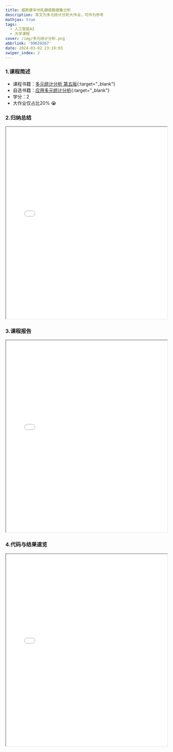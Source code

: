```yaml
---
title: 威斯康辛州乳腺癌数据集分析
description: 本文为多元统计分析大作业，可作为参考
mathjax: true
tags:
  - 人工智能AI
  - 大学课程
cover: /img/多元统计分析.png
abbrlink: '99629267'
date: 2024-03-02 23:19:03
swiper_index: 2
---
```

### 1.课程简述
- 课程书籍：[多元统计分析 第五版](https://z-library.se/book/17308940/23aff6/%E5%A4%9A%E5%85%83%E7%BB%9F%E8%AE%A1%E5%88%86%E6%9E%90-%E7%AC%AC5%E7%89%88.html){:target="_blank"}
- 自选书籍：[应用多元统计分析](https://z-library.se/book/26869038/84b336/%E6%9C%AC%E7%A7%91%E7%94%9F%E6%95%B0%E5%AD%A6%E5%9F%BA%E7%A1%80%E8%AF%BE%E6%95%99%E6%9D%90-%E5%BA%94%E7%94%A8%E5%A4%9A%E5%85%83%E7%BB%9F%E8%AE%A1%E5%88%86%E6%9E%90.html){:target="_blank"}
- 学分：2
- 大作业仅占比20% 😭

### 2.归纳总结

<iframe src="../file/多元统计分析-归纳总结.pdf" width="100%" height="600px"></iframe>

<br>

### 3.课程报告

<iframe src="../file/多元统计分析大作业-162140117-陈思远.pdf" width="100%" height="600px"></iframe>

<br>

### 4.代码与结果速览

<iframe src="../file/多元统计分析-威斯康辛州乳腺癌数据集分析.html" width="100%" height="600px"></iframe>

<br>

